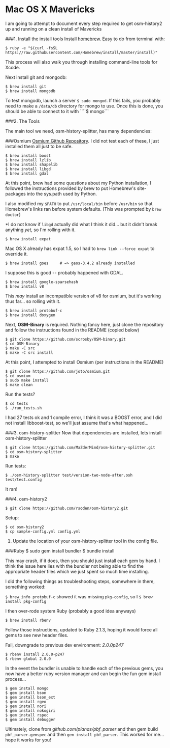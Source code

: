 Mac OS X Mavericks
==================

I am going to attempt to document every step required to get osm-history2 up and running on a clean install of Mavericks

###1. Install the install tools
Install [homebrew](http://brew.sh).  Easy to do from terminal with:

	$ ruby -e "$(curl -fsSL https://raw.githubusercontent.com/Homebrew/install/master/install)"

This process will also walk you through installing command-line tools for Xcode.


Next install git and mongodb:

	$ brew install git
	$ brew install mongodb
	
To test mongodb, launch a server ````$ sudo mongod````.  If this fails, you probably need to make a ````/data/db```` directory for mongo to use.  Once this is done, you should be able to connect to it with ````$ mongo```
	
	
###2. The Tools


The main tool we need, osm-history-splitter, has many dependencies: 

###Osmium
[Osmium Github Repository](https://github.com/joto/osmium).  I did not test each of these, I just installed them all just to be safe.

	$ brew install boost
	$ brew install lzlib
	$ brew install shapelib
	$ brew install libgd
	$ brew install gdal

At this point, brew had some questions about my Python installation, I followed the instructions provided by brew to put Homebrew's site-packages into the sys.path used by Python.

I also modified my ```$PATH``` to put ```/usr/local/bin``` before ```/usr/bin``` so that Homebrew's links ran before system defaults.  (This was prompted by ```brew doctor```)
	
*I do not know if ````libgd```` actually did what I think it did... but it didn't break anything _yet_, so I'm rolling with it.

	$ brew install expat

Mac OS X already has expat 1.5, so I had to ```brew link --force expat``` to override it.

	$ brew install goes 	# => geos-3.4.2 already installed

I suppose this is good -- probably happened with GDAL.

	$ brew install google-sparsehash
	$ brew install v8

This *may* install an incompatible version of v8 for osmium, but it's working thus far... so rolling with it.

	$ brew install protobuf-c
	$ brew install doxygen
	
Next, **OSM-Binary** is required.  Nothing fancy here, just clone the repository and follow the instructions found in the README (copied below)

	$ git clone https://github.com/scrosby/OSM-binary.git
	$ cd OSM-Binary
	$ make -C src
	$ make -C src install

At this point, I attempted to install Osmium (per instructions in the README)

	$ git clone https://github.com/joto/osmium.git
	$ cd osmium
	$ sudo make install
	$ make clean

Run the tests?

	$ cd tests
	$ ./run_tests.sh
	
I had 27 tests ok and 1 compile error, I think it was a BOOST error, and I did not install libboost-test, so we'll just assume that's what happened...


###3. osm-history-splitter
Now that dependencies are installed, lets install osm-history-splitter

	$ git clone https://github.com/MaZderMind/osm-history-splitter.git
	$ cd osm-history-splitter
	$ make
	
Run tests: 

	$ ./osm-history-splitter test/version-two-node-after.osh test/test.config

It ran!

###4. osm-history2

	$ git clone https://github.com/rsoden/osm-history2.git
	
Setup: 

	$ cd osm-history2
	$ cp sample-config.yml config.yml

1. Update the location of your osm-history-splitter tool in the config file.


###Ruby
	$ sudo gem install bundler
	$ bundle install
	
This may crash, if it does, then you should just install each gem by hand.  I think the issue here lies with the bundler not being able to find the appropriate header files which we just spent so much time installing.

I did the following things as troubleshooting steps, somewhere in there, something worked:

```$ brew info protobuf-c``` showed it was missing ```pkg-config```, so I ```$ brew install pkg-config```

I then over-rode system Ruby (probably a good idea anyways)

	$ brew install rbenv

Follow those instructions, updated to Ruby 2.1.3, hoping it would force all gems to see new header files.

Fail, downgrade to previous dev environment: _2.0.0p247_

	$ rbenv install 2.0.0-p247
	$ rbenv global 2.0.0
	
	
In the event the bundler is unable to handle each of the previous gems, you now have a better ruby version manager and can begin the fun gem install process...
	
	$ gem install mongo
	$ gem install bson
	$ gem install bson_ext
	$ gem install rgeo
	$ gem install nori
	$ gem install nokogiri
	$ gem install rspec
	$ gem install debugger
	
Ultimately, clone from _github.com/planas/pbf_parser_ and then gem build ```pbf_parser.gemspec``` and then ```gem install pbf_parser```.  This worked for me... hope it works for you!
